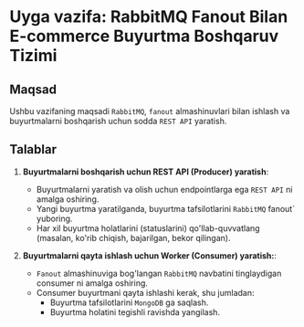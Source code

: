 # Uyga vazifa: RabbitMQ Fanout Bilan E-commerce Buyurtma Boshqaruv Tizimi

## Maqsad
Ushbu vazifaning maqsadi `RabbitMQ`, `fanout` almashinuvlari bilan ishlash va buyurtmalarni boshqarish uchun sodda `REST API` yaratish.

## Talablar
1. **Buyurtmalarni boshqarish uchun REST API (Producer) yaratish**: 
    - Buyurtmalarni yaratish va olish uchun endpointlarga ega `REST API` ni amalga oshiring.
    - Yangi buyurtma yaratilganda, buyurtma tafsilotlarini `RabbitMQ` fanout` yuboring.
    - Har xil buyurtma holatlarini (statuslarini) qo'llab-quvvatlang (masalan, ko'rib chiqish, bajarilgan, bekor qilingan).

2. **Buyurtmalarni qayta ishlash uchun Worker (Consumer) yaratish:**: 
    - `Fanout` almashinuviga bog'langan `RabbitMQ` navbatini tinglaydigan consumer ni amalga oshiring.
    - Consumer buyurtmani qayta ishlashi kerak, shu jumladan:
        - Buyurtma tafsilotlarini `MongoDB` ga saqlash.
        - Buyurtma holatini tegishli ravishda yangilash.
